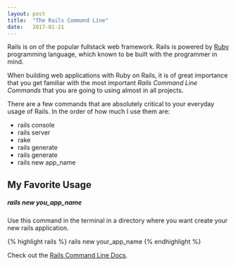 ```yaml
---
layout: post
title:  "The Rails Command Line"
date:   2017-01-21
---
```


<p class="intro"><span class="dropcap">R</span>ails is on of the popular fullstack web framework. Rails is powered by <a href="https://www.ruby-lang.org/en/">Ruby</a> programming language, which known to be built with the programmer in mind.</p>

When building web applications with Ruby on Rails, it is of great importance that you get familiar with the most important _Rails Command Line Commands_ that you are going to using almost in all projects.

There are a few commands that are absolutely critical to your everyday usage of Rails. In the order of how much I use them are:

- rails console
- rails server
- rake
- rails generate
- rails generate
- rails new app_name


## My Favorite Usage

##### rails new you_app_name

Use this command in the terminal in a directory where you want create your new rails application.

{% highlight rails %}
rails new your_app_name
{% endhighlight %}

Check out the [Rails Command Line Docs](http://guides.rubyonrails.org/v3.2/command_line.html).
